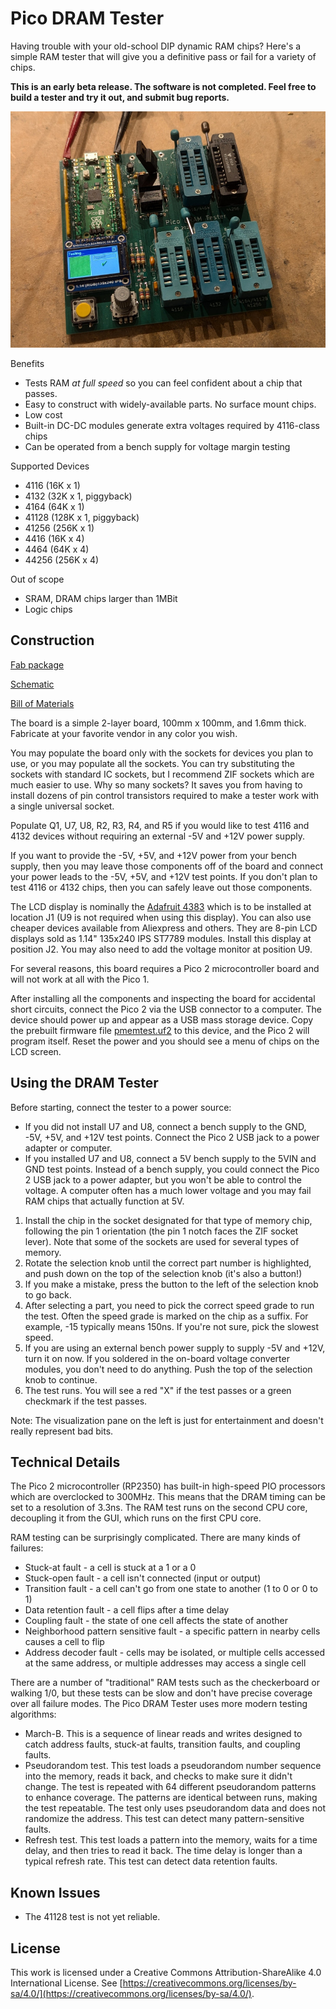 # Pico DRAM Tester

Having trouble with your old-school DIP dynamic RAM chips? Here's a simple
RAM tester that will give you a definitive pass or fail for a variety of
chips.

**This is an early beta release. The software is not completed. Feel free to
build a tester and try it out, and submit bug reports.**

![Photo of the board](pico-dram-tester.jpg)

Benefits

* Tests RAM *at full speed* so you can feel confident about a chip that passes.
* Easy to construct with widely-available parts. No surface mount chips.
* Low cost
* Built-in DC-DC modules generate extra voltages required by 4116-class chips
* Can be operated from a bench supply for voltage margin testing

Supported Devices

* 4116 (16K x 1)
* 4132 (32K x 1, piggyback)
* 4164 (64K x 1)
* 41128 (128K x 1, piggyback)
* 41256 (256K x 1)
* 4416 (16K x 4)
* 4464 (64K x 4)
* 44256 (256K x 4)

Out of scope

* SRAM, DRAM chips larger than 1MBit
* Logic chips

## Construction

[Fab package](fab/pico-dram-tester-rev2.zip)

[Schematic](pico-dram-tester.pdf)

[Bill of Materials](pico-dram-tester.csv)

The board is a simple 2-layer board, 100mm x 100mm, and 1.6mm thick. Fabricate
at your favorite vendor in any color you wish.

You may populate the board only with the sockets for devices you plan to use,
or you may populate all the sockets. You can try substituting the sockets with
standard IC sockets, but I recommend ZIF sockets which are much easier to use.
Why so many sockets? It saves you from having to install dozens of pin control
transistors required to make a tester work with a single universal socket.

Populate Q1, U7, U8, R2, R3, R4, and R5 if you would like to test 4116 and
4132 devices without requiring an external -5V and +12V power supply.

If you want to provide the -5V, +5V, and +12V power from your bench supply,
then you may leave those components off of the board and connect your power
leads to the -5V, +5V, and +12V test points. If you don't plan to test 4116
or 4132 chips, then you can safely leave out those components.

The LCD display is nominally the [Adafruit 4383](https://www.adafruit.com/product/4383) which is to be installed at location J1 (U9 is not required when using
this display). You can also use cheaper devices available from Aliexpress and
others. They are 8-pin LCD displays sold as 1.14" 135x240 IPS ST7789 modules.
Install this display at position J2. You may also need to add the voltage
monitor at position U9.

For several reasons, this board requires a Pico 2 microcontroller board and
will not work at all with the Pico 1.

After installing all the components and inspecting the board for accidental
short circuits, connect the Pico 2 via the USB connector to a computer. The
device should power up and appear as a USB mass storage device. Copy the
prebuilt firmware file [pmemtest.uf2](firmware/pmemtest.uf2) to this device, and the Pico 2 will
program itself. Reset the power and you should see a menu of chips on the LCD
screen.

## Using the DRAM Tester

Before starting, connect the tester to a power source:

* If you did not install U7 and U8, connect a bench supply to the GND, -5V, +5V, and +12V test points. Connect the Pico 2 USB jack to a power adapter or computer.
* If you installed U7 and U8, connect a 5V bench supply to the 5VIN and GND test points. Instead of a bench supply, you could connect the Pico 2 USB jack to a power adapter, but you won't be able to control the voltage. A computer often has a much lower voltage and you may fail RAM chips that actually function at 5V.

1. Install the chip in the socket designated for that type of memory chip, following the pin 1 orientation (the pin 1 notch faces the ZIF socket lever). Note that some of the sockets are used for several types of memory.
2. Rotate the selection knob until the correct part number is highlighted, and push down on the top of the selection knob (it's also a button!)
3. If you make a mistake, press the button to the left of the selection knob to go back.
4. After selecting a part, you need to pick the correct speed grade to run the
test. Often the speed grade is marked on the chip as a suffix. For example, -15
typically means 150ns. If you're not sure, pick the slowest speed.
5. If you are using an external bench power supply to supply -5V and +12V, turn it on now. If you soldered in the on-board voltage converter modules, you don't need to do anything. Push the top of the selection knob to continue.
6. The test runs. You will see a red "X" if the test passes or a green checkmark if the test passes.

Note: The visualization pane on the left is just for entertainment and doesn't
really represent bad bits.

## Technical Details

The Pico 2 microcontroller (RP2350) has built-in high-speed PIO processors
which are overclocked to 300MHz. This means that the DRAM timing can be set
to a resolution of 3.3ns. The RAM test runs on the second CPU core, decoupling
it from the GUI, which runs on the first CPU core.

RAM testing can be surprisingly complicated. There are many kinds of failures:

* Stuck-at fault - a cell is stuck at a 1 or a 0
* Stuck-open fault - a cell isn't connected (input or output)
* Transition fault - a cell can't go from one state to another (1 to 0 or 0 to 1)
* Data retention fault - a cell flips after a time delay
* Coupling fault - the state of one cell affects the state of another
* Neighborhood pattern sensitive fault - a specific pattern in nearby cells causes a cell to flip
* Address decoder fault - cells may be isolated, or multiple cells accessed at the same address, or multiple addresses may access a single cell

There are a number of "traditional" RAM tests such as the checkerboard or
walking 1/0, but these tests can be slow and don't have precise coverage over
all failure modes. The Pico DRAM Tester uses more modern testing algorithms:

* March-B. This is a sequence of linear reads and writes designed to catch address faults, stuck-at faults, transition faults, and coupling faults.
* Pseudorandom test. This test loads a pseudorandom number sequence into the memory, reads it back, and checks to make sure it didn't change. The test is repeated with 64 different pseudorandom patterns to enhance coverage. The patterns are identical between runs, making the test repeatable. The test only uses pseudorandom data and does not randomize the address. This test can detect many pattern-sensitive faults.
* Refresh test. This test loads a pattern into the memory, waits for a time delay, and then tries to read it back. The time delay is longer than a typical refresh rate. This test can detect data retention faults.

## Known Issues

* The 41128 test is not yet reliable.

## License

This work is licensed under a Creative Commons Attribution-ShareAlike 4.0
International License. See [https://creativecommons.org/licenses/by-sa/4.0/](https://creativecommons.org/licenses/by-sa/4.0/).
